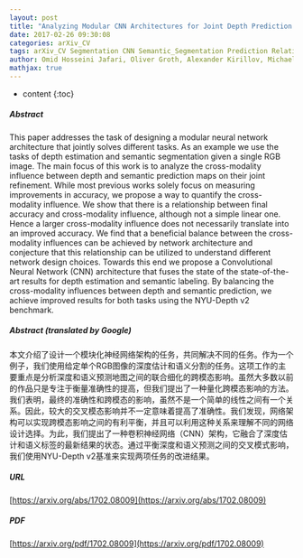 ```yaml
---
layout: post
title: "Analyzing Modular CNN Architectures for Joint Depth Prediction and Semantic Segmentation"
date: 2017-02-26 09:30:08
categories: arXiv_CV
tags: arXiv_CV Segmentation CNN Semantic_Segmentation Prediction Relation
author: Omid Hosseini Jafari, Oliver Groth, Alexander Kirillov, Michael Ying Yang, Carsten Rother
mathjax: true
---
```


* content
{:toc}

##### Abstract
This paper addresses the task of designing a modular neural network architecture that jointly solves different tasks. As an example we use the tasks of depth estimation and semantic segmentation given a single RGB image. The main focus of this work is to analyze the cross-modality influence between depth and semantic prediction maps on their joint refinement. While most previous works solely focus on measuring improvements in accuracy, we propose a way to quantify the cross-modality influence. We show that there is a relationship between final accuracy and cross-modality influence, although not a simple linear one. Hence a larger cross-modality influence does not necessarily translate into an improved accuracy. We find that a beneficial balance between the cross-modality influences can be achieved by network architecture and conjecture that this relationship can be utilized to understand different network design choices. Towards this end we propose a Convolutional Neural Network (CNN) architecture that fuses the state of the state-of-the-art results for depth estimation and semantic labeling. By balancing the cross-modality influences between depth and semantic prediction, we achieve improved results for both tasks using the NYU-Depth v2 benchmark.

##### Abstract (translated by Google)
本文介绍了设计一个模块化神经网络架构的任务，共同解决不同的任务。作为一个例子，我们使用给定单个RGB图像的深度估计和语义分割的任务。这项工作的主要重点是分析深度和语义预测地图之间的联合细化的跨模态影响。虽然大多数以前的作品只是专注于衡量准确性的提高，但我们提出了一种量化跨模态影响的方法。我们表明，最终的准确性和跨模态的影响，虽然不是一个简单的线性之间有一个关系。因此，较大的交叉模态影响并不一定意味着提高了准确性。我们发现，网络架构可以实现跨模态影响之间的有利平衡，并且可以利用这种关系来理解不同的网络设计选择。为此，我们提出了一种卷积神经网络（CNN）架构，它融合了深度估计和语义标签的最新结果的状态。通过平衡深度和语义预测之间的交叉模式影响，我们使用NYU-Depth v2基准来实现两项任务的改进结果。

##### URL
[https://arxiv.org/abs/1702.08009](https://arxiv.org/abs/1702.08009)

##### PDF
[https://arxiv.org/pdf/1702.08009](https://arxiv.org/pdf/1702.08009)

